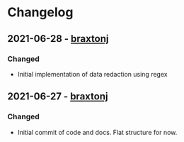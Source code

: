 # Changelog

## 2021-06-28 - [braxtonj](https://github.com/braxtonj)
### Changed
* Initial implementation of data redaction using regex

## 2021-06-27 - [braxtonj](https://github.com/braxtonj)
### Changed
* Initial commit of code and docs.  Flat structure for now.